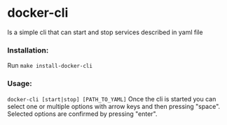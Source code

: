 # docker-cli 
Is a simple cli that can start and stop services described in yaml file

### Installation:
Run `make install-docker-cli`

### Usage:
`docker-cli [start|stop] [PATH_TO_YAML]`
Once the cli is started you can select one or multiple options with arrow keys and then
pressing "space". Selected options are confirmed by pressing "enter".